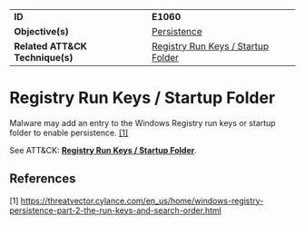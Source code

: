 |||
|---------|------------------------|
|**ID**|**E1060**|
|**Objective(s)**| [Persistence](https://github.com/MBCProject/mbc-markdown/tree/master/persistence)|
|**Related ATT&CK Technique(s)**|[Registry Run Keys / Startup Folder](https://attack.mitre.org/techniques/T1060)|


Registry Run Keys / Startup Folder
==================================
Malware may add an entry to the Windows Registry run keys or startup folder to enable persistence. [[1]](#1)

See ATT&CK: [**Registry Run Keys / Startup Folder**](https://attack.mitre.org/techniques/T1060). 

References
----------
<a name="1">[1]</a> https://threatvector.cylance.com/en_us/home/windows-registry-persistence-part-2-the-run-keys-and-search-order.html
